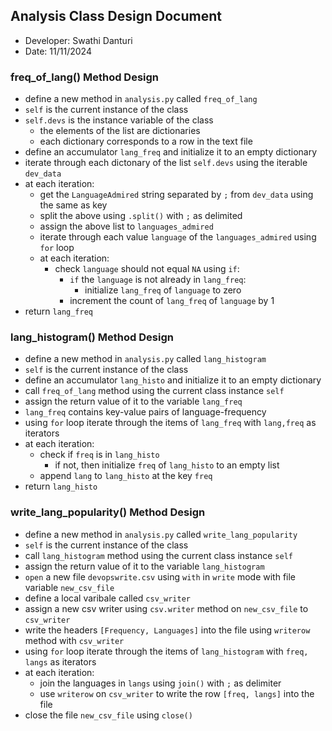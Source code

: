 ## Analysis Class Design Document
- Developer: Swathi Danturi
- Date: 11/11/2024

### freq_of_lang() Method Design
- define a new method in `analysis.py` called `freq_of_lang`
- `self` is the current instance of the class
- `self.devs` is the instance variable of the class
    - the elements of the list are dictionaries
    - each dictionary corresponds to a row in the text file
- define an accumulator `lang_freq` and initialize it to an empty dictionary
- iterate through each dictonary of the list `self.devs` using the iterable `dev_data`
- at each iteration:
    - get the `LanguageAdmired` string separated by `;` from `dev_data` using the same as key
    - split the above using `.split()` with `;` as delimited
    - assign the above list to `languages_admired`
    - iterate through each value `language` of the `languages_admired` using `for` loop
    - at each iteration:
        - check `language` should not equal `NA` using `if`:
            - `if` the `language` is not already in `lang_freq`:
                - initialize `lang_freq` of `language` to zero
            - increment the count of `lang_freq` of `language` by 1
- return `lang_freq`

### lang_histogram() Method Design
- define a new method in `analysis.py` called `lang_histogram`
- `self` is the current instance of the class
- define an accumulator `lang_histo` and initialize it to an empty dictionary
- call `freq_of_lang` method using the current class instance `self`
- assign the return value of it to the variable `lang_freq`
- `lang_freq` contains key-value pairs of language-frequency
- using `for` loop iterate through the items of `lang_freq` with `lang,freq` as iterators
- at each iteration:
    - check if `freq` is in `lang_histo`
        - if not, then initialize `freq` of `lang_histo` to an empty list
    - append `lang` to `lang_histo` at the key `freq`
- return `lang_histo`

### write_lang_popularity() Method Design
- define a new method in `analysis.py` called `write_lang_popularity`
- `self` is the current instance of the class
- call `lang_histogram` method using the current class instance `self`
- assign the return value of it to the variable `lang_histogram`
- `open` a new file `devopswrite.csv` using `with` in `write` mode with file variable `new_csv_file`
- define a local varibale called `csv_writer`
- assign a new csv writer using `csv.writer` method on `new_csv_file` to `csv_writer`
- write the headers `[Frequency, Languages]` into the file using `writerow` method with `csv_writer`
- using `for` loop iterate through the items of `lang_histogram` with `freq, langs` as iterators
- at each iteration:
    - join the languages in `langs` using `join()` with `;` as delimiter
    - use `writerow` on `csv_writer` to write the row `[freq, langs]` into the file
- close the file `new_csv_file` using `close()`

